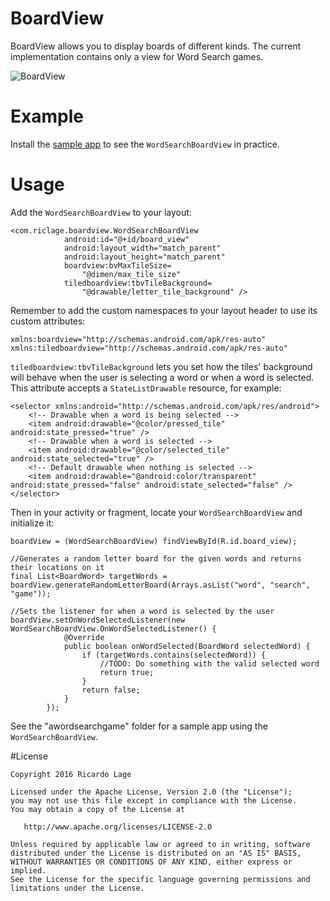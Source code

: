 BoardView
=========

BoardView allows you to display boards of different kinds. The current implementation contains only a view for Word Search games.

![BoardView](http://i.imgur.com/ugDbKBj.png)

# Example
Install the [sample app](https://play.google.com/store/apps/details?id=com.riclage.awordsearchgame) to see the `WordSearchBoardView` in practice.

# Usage

Add the `WordSearchBoardView` to your layout:

    <com.riclage.boardview.WordSearchBoardView
                android:id="@+id/board_view"
                android:layout_width="match_parent"
                android:layout_height="match_parent"
                boardview:bvMaxTileSize=
                    "@dimen/max_tile_size"
                tiledboardview:tbvTileBackground=
                    "@drawable/letter_tile_background" />

Remember to add the custom namespaces to your layout header to use its custom attributes:

    xmlns:boardview="http://schemas.android.com/apk/res-auto"
    xmlns:tiledboardview="http://schemas.android.com/apk/res-auto"

`tiledboardview:tbvTileBackground` lets you set how the tiles' background will behave when the user is selecting a word or when a word is selected. This attribute accepts a `StateListDrawable` resource, for example:

    <selector xmlns:android="http://schemas.android.com/apk/res/android">
        <!-- Drawable when a word is being selected -->
        <item android:drawable="@color/pressed_tile" android:state_pressed="true" />
        <!-- Drawable when a word is selected -->
        <item android:drawable="@color/selected_tile" android:state_selected="true" />
        <!-- Default drawable when nothing is selected -->
        <item android:drawable="@android:color/transparent" android:state_pressed="false" android:state_selected="false" />
    </selector>

Then in your activity or fragment, locate your `WordSearchBoardView` and initialize it:

    boardView = (WordSearchBoardView) findViewById(R.id.board_view);
    
    //Generates a random letter board for the given words and returns their locations on it
    final List<BoardWord> targetWords = boardView.generateRandomLetterBoard(Arrays.asList("word", "search", "game"));
    
    //Sets the listener for when a word is selected by the user
    boardView.setOnWordSelectedListener(new WordSearchBoardView.OnWordSelectedListener() {
                @Override
                public boolean onWordSelected(BoardWord selectedWord) {
                    if (targetWords.contains(selectedWord)) {
                        //TODO: Do something with the valid selected word
                        return true;
                    }
                    return false;
                }
            });

See the "awordsearchgame" folder for a sample app using the `WordSearchBoardView`.

#License
```
Copyright 2016 Ricardo Lage

Licensed under the Apache License, Version 2.0 (the "License");
you may not use this file except in compliance with the License.
You may obtain a copy of the License at

   http://www.apache.org/licenses/LICENSE-2.0

Unless required by applicable law or agreed to in writing, software
distributed under the License is distributed on an "AS IS" BASIS,
WITHOUT WARRANTIES OR CONDITIONS OF ANY KIND, either express or implied.
See the License for the specific language governing permissions and
limitations under the License.
```
